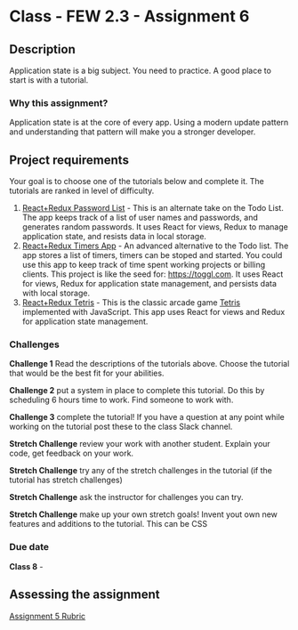 # Class - FEW 2.3 - Assignment 6

## Description 

Application state is a big subject. You need to practice. A good place to start is with a tutorial.  

### Why this assignment?

Application state is at the core of every app. Using a modern update pattern and understanding that pattern will make you a stronger developer. 

## Project requirements

Your goal is to choose one of the tutorials below and complete it. The tutorials are ranked in level of difficulty. 

1. [React+Redux Password List](https://github.com/MakeSchool-Tutorials/web-7-react-redux-passwords-app) - This is an alternate take on the Todo List. The app keeps track of a list of user names and passwords, and generates random passwords. It uses React for views, Redux to manage application state, and resists data in local storage. 
2. [React+Redux Timers App](https://github.com/MakeSchool-Tutorials/web-7-react-redux-timers-app) - An advanced alternative to the Todo list. The app stores a list of timers, timers can be stoped and started. You could use this app to keep track of time spent working projects or billing clients. This project is like the seed for: https://toggl.com. It uses React for views, Redux for application state management, and persists data with local storage. 
3. [React+Redux Tetris](https://github.com/MakeSchool-Tutorials/web-7-react-redux-tetris-app) - This is the classic arcade game [Tetris](https://en.wikipedia.org/wiki/Tetris) implemented with JavaScript. This app uses React for views and Redux for application state management. 

### Challenges 

**Challenge 1** Read the descriptions of the tutorials above. Choose the tutorial that would be the best fit for your abilities. 

**Challenge 2** put a system in place to complete this tutorial. Do this by scheduling 6 hours time to work. Find someone to work with. 

**Challenge 3** complete the tutorial! If you have a question at any point while working on the tutorial post these to the class Slack channel. 

**Stretch Challenge** review your work with another student. Explain your code, get feedback on your work. 

**Stretch Challenge** try any of the stretch challenges in the tutorial (if the tutorial has stretch challenges)

**Stretch Challenge** ask the instructor for challenges you can try. 

**Stretch Challenge** make up your own stretch goals! Invent yout own new features and additions to the tutorial. This can be CSS 

### Due date

**Class 8** - 

## Assessing the assignment

[Assignment 5 Rubric](./Assignment-06-rubric.md)

